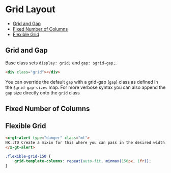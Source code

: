 # Grid Layout

- [Grid and Gap](#grid-and-gap)
- [Fixed Number of Columns](#fixed-number-of-columns)
- [Flexible Grid](#flexible-grid)


## Grid and Gap

Base class sets `display: grid;` and `gap: $grid-gap;`.

```html
<div class="grid"></div>
```

You can override the default `gap` with a grid-gap (`gap`) class as defined in the `$grid-gap-sizes`
map. For more verbose syntax you can also append the `gap` size directly onto the `grid` class

## Fixed Number of Columns

<div class="container">
    <div class="grid cols-4">
        <div class="h-3 pink"></div>
        <div class="h-3 pink"></div>
        <div class="h-3 pink"></div>
        <div class="h-3 pink"></div>
    </div>
    <div class="grid cols-3">
        <div class="h-3 blue"></div>
        <div class="h-3 blue"></div>
        <div class="h-3 blue"></div>
    </div>
</div>

## Flexible Grid

<style>
.flexible-grid-150 {
    grid-template-columns: repeat(auto-fit, minmax(150px, 1fr));
}
</style>

```html +parse
<x-gt-alert type="danger" class="mt">
NK::TD Create a mixin for this where you can pass in the desired width.
</x-gt-alert>
```

<div class="grid-1 flexible-grid-150 mt">
    <div class="h-3 blue"></div>
    <div class="h-3 blue"></div>
    <div class="h-3 blue"></div>
    <div class="h-3 blue"></div>
    <div class="h-3 blue"></div>
</div>

```scss
.flexible-grid-150 {
    grid-template-columns: repeat(auto-fit, minmax(150px, 1fr));
}
```